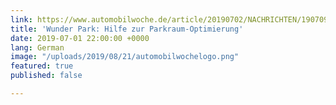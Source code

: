 ```yaml
---
link: https://www.automobilwoche.de/article/20190702/NACHRICHTEN/190709969/wunder-park-hilfe-zur-parkraum-optimierung
title: 'Wunder Park: Hilfe zur Parkraum-Optimierung'
date: 2019-07-01 22:00:00 +0000
lang: German
image: "/uploads/2019/08/21/automobilwochelogo.png"
featured: true
published: false

---
```

